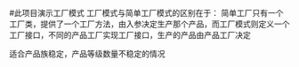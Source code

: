 #此项目演示工厂模式
工厂模式与简单工厂模式的区别在于：
简单工厂只有一个工厂类，提供了一个工厂方法，由入参决定生产那个产品，而工厂模式则定义一个工厂接口，不同的产品工厂实现工厂接口，生产的产品由产品工厂决定

适合产品族稳定，产品等级数量不稳定的情况